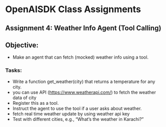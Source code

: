 # OpenAISDK Class Assignments

## Assignment 4: Weather Info Agent (Tool Calling)

## Objective: 
- Make an agent that can fetch (mocked) weather info using a tool.

### Tasks:

- Write a function get_weather(city) that returns a temperature for any city.
- you can use API (https://www.weatherapi.com/) to fetch the weather data of city
- Register this as a tool.
- Instruct the agent to use the tool if a user asks about weather.
- fetch real time weather update by using weather api key
- Test with different cities, e.g., “What’s the weather in Karachi?”

